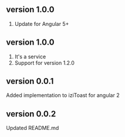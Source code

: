 ## version 1.0.0
1. Update for Angular 5+

## version 1.0.0
1.  It's a service
2.  Support for version 1.2.0

## version 0.0.1
Added implementation to iziToast for angular 2

## version 0.0.2
Updated README.md